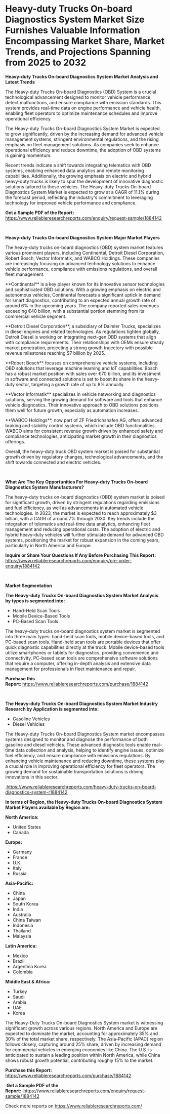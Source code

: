 <p><h1>Heavy-duty Trucks On-board Diagnostics System Market Size Furnishes Valuable Information Encompassing Market Share, Market Trends, and Projections Spanning from 2025 to 2032</h1></p><p><strong>Heavy-duty Trucks On-board Diagnostics System Market Analysis and Latest Trends</strong></p>
<p><p>The Heavy-duty Trucks On-board Diagnostics (OBD) System is a crucial technological advancement designed to monitor vehicle performance, detect malfunctions, and ensure compliance with emission standards. This system provides real-time data on engine performance and vehicle health, enabling fleet operators to optimize maintenance schedules and improve operational efficiency. </p><p>The Heavy-duty Trucks On-board Diagnostics System Market is expected to grow significantly, driven by the increasing demand for advanced vehicle management systems, stringent environmental regulations, and the rising emphasis on fleet management solutions. As companies seek to enhance operational efficiency and reduce downtime, the adoption of OBD systems is gaining momentum. </p><p>Recent trends indicate a shift towards integrating telematics with OBD systems, enabling enhanced data analytics and remote monitoring capabilities. Additionally, the growing emphasis on electric and hybrid heavy-duty trucks is likely to spur the development of innovative diagnostic solutions tailored to these vehicles. The Heavy-duty Trucks On-board Diagnostics System Market is expected to grow at a CAGR of 11.1% during the forecast period, reflecting the industry's commitment to leveraging technology for improved vehicle performance and compliance.</p></p>
<p><strong>Get a Sample PDF of the Report:&nbsp;</strong> <a href="https://www.reliableresearchreports.com/enquiry/request-sample/1884142?utm_campaign=2278&utm_medium=2&utm_source=Github&utm_content=ia&utm_term=31032025&utm_id=heavy-duty-trucks-on-board-diagnostics-system">https://www.reliableresearchreports.com/enquiry/request-sample/1884142</a></p>
<p>&nbsp;</p>
<p><strong>Heavy-duty Trucks On-board Diagnostics System Major Market Players</strong></p>
<p><p>The heavy-duty trucks on-board diagnostics (OBD) system market features various prominent players, including Continental, Detroit Diesel Corporation, Robert Bosch, Vector Informatik, and WABCO Holdings. These companies are increasingly focusing on advanced technology solutions to enhance vehicle performance, compliance with emissions regulations, and overall fleet management.</p><p>**Continental** is a key player known for its innovative sensor technologies and sophisticated OBD solutions. With a growing emphasis on electric and autonomous vehicles, Continental forecasts a significant uptick in demand for smart diagnostics, contributing to an expected annual growth rate of around 6% in the upcoming years. The company reported sales revenues exceeding €40 billion, with a substantial portion stemming from its commercial vehicle segment.</p><p>**Detroit Diesel Corporation**, a subsidiary of Daimler Trucks, specializes in diesel engines and related technologies. As regulations tighten globally, Detroit Diesel is working on integrating next-gen OBD systems that align with compliance requirements. Their relationships with OEMs ensure steady market penetration, projecting a strong growth trajectory with possible revenue milestones reaching $7 billion by 2025.</p><p>**Robert Bosch** focuses on comprehensive vehicle systems, including OBD solutions that leverage machine learning and IoT capabilities. Bosch has a robust market position with sales over €70 billion, and its investment in software and connected solutions is set to boost its share in the heavy-duty sector, targeting a growth rate of up to 8% annually.</p><p>**Vector Informatik** specializes in vehicle networking and diagnostics solutions, serving the growing demand for software and tools that enhance vehicle diagnostics. Their innovative approach to OBD solutions positions them well for future growth, especially as automation increases.</p><p>**WABCO Holdings**, now part of ZF Friedrichshafen AG, offers advanced braking and stability control systems, which include OBD functionalities. WABCO aims for consistent revenue growth driven by enhanced safety and compliance technologies, anticipating market growth in their diagnostics offerings.</p><p>Overall, the heavy-duty truck OBD system market is poised for substantial growth driven by regulatory changes, technological advancements, and the shift towards connected and electric vehicles.</p></p>
<p>&nbsp;</p>
<p><strong>What Are The Key Opportunities For Heavy-duty Trucks On-board Diagnostics System Manufacturers?</strong></p>
<p><p>The heavy-duty trucks on-board diagnostics (OBD) system market is poised for significant growth, driven by stringent regulations regarding emissions and fuel efficiency, as well as advancements in automated vehicle technologies. In 2023, the market is expected to reach approximately $3 billion, with a CAGR of around 7% through 2030. Key trends include the integration of telematics and real-time data analytics, enhancing fleet management and reducing operational costs. The adoption of electric and hybrid heavy-duty vehicles will further stimulate demand for advanced OBD systems, positioning the market for robust expansion in the coming years, particularly in North America and Europe.</p></p>
<p><strong>Inquire or Share Your Questions If Any Before Purchasing This Report:</strong> <a href="https://www.reliableresearchreports.com/enquiry/pre-order-enquiry/1884142?utm_campaign=2278&utm_medium=2&utm_source=Github&utm_content=ia&utm_term=31032025&utm_id=heavy-duty-trucks-on-board-diagnostics-system">https://www.reliableresearchreports.com/enquiry/pre-order-enquiry/1884142</a></p>
<p>&nbsp;</p>
<p><strong>Market Segmentation</strong></p>
<p><strong>The Heavy-duty Trucks On-board Diagnostics System Market Analysis by types is segmented into:</strong></p>
<p><ul><li>Hand-Held Scan Tools</li><li>Mobile Device-Based Tools</li><li>PC-Based Scan Tools</li></ul></p>
<p><p>The heavy-duty trucks on-board diagnostics system market is segmented into three main types: hand-held scan tools, mobile device-based tools, and PC-based scan tools. Hand-held scan tools are portable devices that offer quick diagnostic capabilities directly at the truck. Mobile device-based tools utilize smartphones or tablets for diagnostics, providing convenience and connectivity. PC-based scan tools are comprehensive software solutions that require a computer, offering in-depth analysis and extensive data management for professionals in fleet maintenance and repair.</p></p>
<p><strong>Purchase this Report:&nbsp;</strong><a href="https://www.reliableresearchreports.com/purchase/1884142?utm_campaign=2278&utm_medium=2&utm_source=Github&utm_content=ia&utm_term=31032025&utm_id=heavy-duty-trucks-on-board-diagnostics-system">https://www.reliableresearchreports.com/purchase/1884142</a></p>
<p>&nbsp;</p>
<p><strong>The Heavy-duty Trucks On-board Diagnostics System Market Industry Research by Application is segmented into:</strong></p>
<p><ul><li>Gasoline Vehicles</li><li>Diesel Vehicles</li></ul></p>
<p><p>The Heavy-duty Trucks On-board Diagnostics System market encompasses systems designed to monitor and diagnose the performance of both gasoline and diesel vehicles. These advanced diagnostic tools enable real-time data collection and analysis, helping to identify engine issues, optimize fuel efficiency, and ensure compliance with emissions regulations. By enhancing vehicle maintenance and reducing downtime, these systems play a crucial role in improving operational efficiency for fleet operators. The growing demand for sustainable transportation solutions is driving innovations in this sector.</p></p>
<p><a href="https://www.reliableresearchreports.com/heavy-duty-trucks-on-board-diagnostics-system-r1884142?utm_campaign=2278&utm_medium=2&utm_source=Github&utm_content=ia&utm_term=31032025&utm_id=heavy-duty-trucks-on-board-diagnostics-system">&nbsp;https://www.reliableresearchreports.com/heavy-duty-trucks-on-board-diagnostics-system-r1884142</a></p>
<p><strong>In terms of Region, the Heavy-duty Trucks On-board Diagnostics System Market Players available by Region are:</strong></p>
<p>
    <p> <strong> North America: </strong>
        <ul>
            <li>United States</li>
            <li>Canada</li>
        </ul>
        </p> 
    <p> <strong> Europe: </strong>
        <ul>
            <li>Germany</li>
            <li>France</li>
            <li>U.K.</li>
            <li>Italy</li>
            <li>Russia</li>
        </ul>
        </p> 
    <p> <strong> Asia-Pacific: </strong>
        <ul>
            <li>China</li>
            <li>Japan</li>
            <li>South Korea</li>
            <li>India</li>
            <li>Australia</li>
            <li>China Taiwan</li>
            <li>Indonesia</li>
            <li>Thailand</li>
            <li>Malaysia</li>
        </ul>
        </p> 
    <p> <strong> Latin America: </strong>
        <ul>
            <li>Mexico</li>
            <li>Brazil</li>
            <li>Argentina Korea</li>
            <li>Colombia</li>
        </ul>
        </p> 
    <p> <strong> Middle East & Africa: </strong>
        <ul>
            <li>Turkey</li>
            <li>Saudi</li>
            <li>Arabia</li>
            <li>UAE</li>
            <li>Korea</li>
        </ul>
    </p>
    </p>
<p><p>The Heavy-Duty Trucks On-board Diagnostics System market is witnessing significant growth across various regions. North America and Europe are expected to dominate the market, accounting for approximately 35% and 30% of the total market share, respectively. The Asia-Pacific (APAC) region follows closely, capturing around 25% share, driven by increasing demand for commercial vehicles in emerging economies like China. The U.S. is anticipated to sustain a leading position within North America, while China shows robust growth potential, contributing roughly 15% to the market.</p></p>
<p><strong>Purchase this Report: </strong><a href="https://www.reliableresearchreports.com/purchase/1884142?utm_campaign=2278&utm_medium=2&utm_source=Github&utm_content=ia&utm_term=31032025&utm_id=heavy-duty-trucks-on-board-diagnostics-system">https://www.reliableresearchreports.com/purchase/1884142</a></p>
<p>&nbsp;<strong>Get a Sample PDF of the Report:&nbsp;&nbsp;</strong><a href="https://www.reliableresearchreports.com/enquiry/request-sample/1884142?utm_campaign=2278&utm_medium=2&utm_source=Github&utm_content=ia&utm_term=31032025&utm_id=heavy-duty-trucks-on-board-diagnostics-system">https://www.reliableresearchreports.com/enquiry/request-sample/1884142</a></p>
<p><strong></strong></p>
<p>Check more reports on <a href="https://www.reliableresearchreports.com/?utm_campaign=2278&utm_medium=2&utm_source=Github&utm_content=ia&utm_term=31032025&utm_id=heavy-duty-trucks-on-board-diagnostics-system">https://www.reliableresearchreports.com/</a></p>